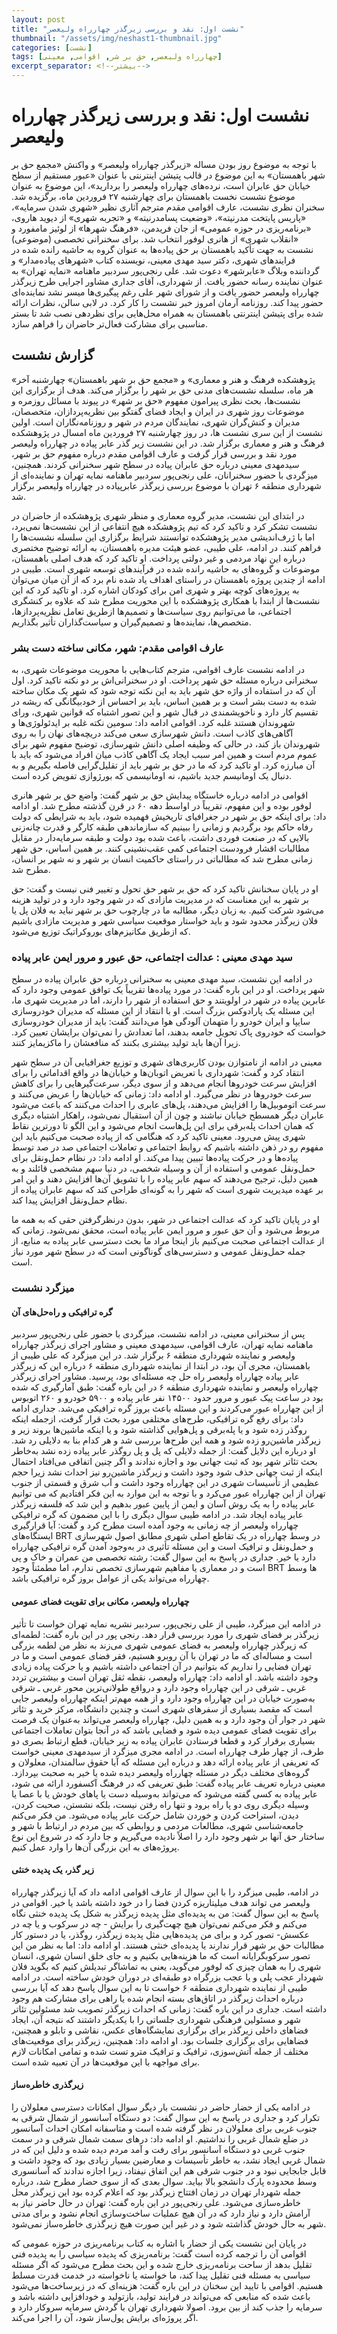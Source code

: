 ```yaml
---
layout: post
title: "نشست اول: نقد و بررسی زیرگذر چهارراه ولیعصر"
thumbnail: "/assets/img/neshast1-thumbnail.jpg"
categories: [نشست]
tags: [چهارراه ولیعصر, حق بر شر, اقوامی, معینی]
excerpt_separator: <!--بیشتر-->
---
```


# نشست اول: نقد و بررسی زیرگذر چهارراه ولیعصر

با توجه به موضوع روز بودن مساله «زیرگذر چهارراه ولیعصر» و واکنش «مجمع حق بر شهر باهمستان» به این موضوع در قالب پتیشن اینترنتی با عنوان «عبور مستقیم از سطح خیابان حق عابران است، نرده‌های چهارراه ولیعصر را بردارید»، این موضوع به عنوان موضوع نشست نخست باهمستان برای چهارشنبه ۲۷ فروردین ماه، برگزیده شد. سخنران نظری نشست، عارف اقوامی مقدم مترجم آثاری نظیر «شهری شدن سرمایه»، «پاریس پایتخت مدرنیته»، «وضعیت پسامدرنیته» و «تجربه شهری» از دیوید هاروی، «برنامه‌ریزی در حوزه عمومی» از جان فریدمن، «فرهنگ شهرها» از لوئیز مامفورد و «انقلاب شهری» از هانری لوفور انتخاب شد. برای سخنرانی تخصصی (موضوعی) نشست به جهت تأکید باهمستان بر حق پیاده‌ها به عنوان گروه به حاشیه رانده شده در فرایندهای شهری، دکتر سید مهدی معینی، نویسنده کتاب «شهرهای پیاده‌مدار» و گرداننده وبلاگ «عابرشهر» دعوت شد. علی رنجی‌پور سردبیر ماهنامه «نمایه تهران» به عنوان نماینده رسانه حضور یافت. از شهرداری، آقای جداری مشاور اجرایی طرح زیرگذر چهارراه ولیعصر حضور یافت و از شورای شهر علی رغم پیگیری‌ها میسر نشد نماینده‌ای حضور پیدا کند. روزنامه آرمان امروز خبر نشست را کار کرد. در لابی سالن، نظرات ارائه شده برای پتیشن اینترنتی باهمستان به همراه محل‌هایی برای نظردهی نصب شد تا بستر مناسبی برای مشارکت فعال‌تر حاضران را فراهم سازد.

<!--بیشتر-->

## گزارش نشست
«پژوهشکده فرهنگ و هنر و معماری» و «مجمع حق بر شهر باهمستان» چهارشنبه آخر هر ماه، سلسله نشست‌های مدنی حق بر شهر را برگزار می‌کند. هدف از برگزاری این نشست‌ها، بحث نظری پیرامون مفهوم «حق بر شهر» در پیوند با مسائل روزمره و موضوعات روز شهری در ایران و ایجاد فضای گفتگو بین نظریه‌پردازان، متخصصان، مدیران و کنش‌گران شهری، نمایندگان مردم در شهر و روزنامه‌نگاران است. اولین نشست از این سری نشست ها، در روز چهارشنبه ۲۷ فروردین ماه امسال در پژوهشکده فرهنگ و هنر و معماری برگزار شد. در این نشست زیر گذر عابر پیاده در چهارراه ولیعصر مورد نقد و بررسی قرار گرفت و عارف اقوامی مقدم درباره مفهوم حق بر شهر، سیدمهدی معینی درباره حق عابران پیاده در سطح شهر سخنرانی کردند. همچنین، میزگردی با حضور سخنرانان، علی رنجی‌پور سردبیر ماهنامه نمایه تهران و نماینده‌ای از شهرداری منطقه ۶ تهران با موضوع بررسی زیرگذر عابرپیاده در چهارراه ولیعصر برگزار شد.

در ابتدای این نشست، مدیر گروه معماری و منظر شهری پژوهشکده از حاضران در نشست تشکر کرد و تاکید کرد که تیم پژوهشکده هیچ انتفاعی از این نشست‌ها نمی‌برد،‌ اما با ژرف‌اندیشی مدیر پژوهشکده توانستند شرایط برگزاری این سلسله نشست‌ها را فراهم کنند. در ادامه، علی طیبی، عضو هیئت مدیره باهمستان، به ارائه توضیح مختصری درباره این نهاد مردمی و غیر دولتی پرداخت. او تاکید کرد که هدف اصلی باهمستان، موضوعات و گروه‌های به حاشیه رانده شده در فرآیندهای توسعه شهری است. طیبی در ادامه از چندین پروژه باهمستان در راستای اهداف یاد شده نام برد که از آن میان می‌توان به پروژه‌های کوچه بهتر و شهری امن برای کودکان اشاره کرد. او تاکید کرد که این نشست‌ها از ابتدا با همکاری پژوهشکده با این محوریت مطرح شد که علاوه بر کنشگری اجتماعی، ما می‌توانیم روی سیاست‌ها و تصمیم‌ها ازطریق تعامل نظریه‌پردازها، متخصص‌ها، نماینده‌ها و تصمیم‌گیران و سیاست‌گذاران تأثیر بگذاریم.

### عارف اقوامی مقدم: شهر، مکانی ساخته دست بشر
در ادامه نشست عارف اقوامی، مترجم کتاب‌هایی با محوریت موضوعات شهری، به سخنرانی درباره مسئله حق شهر پرداخت. او در سخنرانی‌اش بر دو نکته تاکید کرد. اول آن که در استفاده از واژه حق شهر باید به این نکته توجه شود که شهر یک مکان ساخته شده به دست بشر است و بر همین اساس، باید بر احساس از خودبیگانگی که ریشه در تقسیم کار دارد و ناخویشمندی در قبال شهر و این تصور اشتباه که قوانین شهری، ورای شهروندان هستند غلبه کرد. اقوامی ادامه داد: سومین نکته غلبه بر ایدئولوژی‌ها و آگاهی‌های کاذب است. دانش شهرسازی سعی می‌کند دریچه‌های نهان را به روی شهروندان باز کند، در حالی که وظیفه اصلی دانش شهرسازی، توضیح مفهوم شهر برای عموم مردم است و همین امر سبب ایجاد یک آگاهی کاذب میان افراد می‌شود که باید با آن مبارزه کرد. او تاکید کرد که ما در حق بر شهر باید از تقلیل‌گرایی فاصله بگیریم و به دنبال یک اومانیسم جدید باشیم، نه اومانیسمی که بورژوازی تفویض کرده است.

اقوامی در ادامه درباره خاستگاه پیدایش حق بر شهر گفت: واضع حق بر شهر هانری لوفور بوده و این مفهوم، تقریباً در اواسط دهه ۶۰ در قرن گذشته مطرح شد. او ادامه داد: برای اینکه حق بر شهر در جغرافیای تاریخیش فهمیده شود، باید به شرایطی که دولت رفاه حاکم بود برگردیم و زمانی را ببینیم که سازماندهی طبقه کارگر و قدرت چانه‌زنی بالایی که در صنعت فوردی داشت، باعث شده بود دولت و طبقه سرمایه‌دار در مقابل مطالبات اقشار فرودست اجتماعی کمی عقب‌نشینی کنند. بر همین اساس، حق شهر زمانی مطرح شد که مطالباتی در راستای حاکمیت انسان بر شهر و نه شهر بر انسان، مطرح شد.

او در پایان سخنانش تاکید کرد که حق بر شهر حق تحول و تغییر فنی نیست و گفت: حق بر شهر به این معناست که در مدیریت مازادی که در شهر وجود دارد و در تولید هزینه می‌شود شرکت کنیم. به زبان دیگر، مطالبه ما در چارچوب حق بر شهر نباید به فلان پل یا فلان زیرگذر محدود شود و باید خواستار موقعیت سیاسی شهر و مدیریت مازادی باشیم که ازطریق مکانیزم‌های بوروکراتیک توزیع می‌شود.

### سید مهدی معینی : عدالت اجتماعی، حق عبور و مرور ایمن عابر پیاده
در ادامه این نشست، سید مهدی معینی به سخنرانی درباره حق عابران پیاده در سطح شهر پرداخت. او در این باره گفت: در مورد پیاده‌ها تقریباً یک توافق عمومی وجود دارد که عابرین پیاده در شهر در اولویتند و حق استفاده از شهر را دارند، اما در مدیریت شهری ما، این مسئله یک پارادوکس بزرگ است. او با انتقاد از این مسئله که مدیران خودروسازی سایپا و ایران خودرو را متهمان آلودگی هوا می‌دانند گفت: باید از مدیران خودروسازی خواست که خودروی پاک تحویل جامعه بدهند، اما تعدادش را نمی‌توان برایشان تعیین کرد. زیرا آن‌ها باید تولید بیشتری بکنند که منافعشان را ماکزیمایز کنند.

معینی در ادامه از نامتوازن بودن کاربری‌های شهری و توزیع جغرافیایی آن در سطح شهر انتقاد کرد و گفت: شهرداری با تعریض اتوبان‌ها و خیابان‌ها در واقع اقداماتی را برای افزایش سرعت خودروها انجام می‌دهد و از سوی دیگر، سرعت‌گیرهایی را برای کاهش سرعت خودروها در نظر می‌گیرد. او ادامه داد: زمانی که خیابان‌ها را عریض می‌کنند و سرعت اتوموبیل‌ها را افزایش می‌دهند، پل‌های عابری را احداث می‌کنند که باعث می‌شود عابران دیگر همسطح خیابان نباشند و چون از آن استقبال نمی‌شود، راهکار اشتباه دیگری که همان احداث پله‌برقی برای این پل‌هاست انجام می‌شود و این الگو تا دورترین نقاط شهری پیش ‌می‌رود. معینی تاکید کرد که هنگامی که از پیاده صحبت می‌کنیم باید این مفهوم رو در ذهن داشته باشیم که روابط اجتماعی و تعاملات اجتماعی صد در صد توسط پیاده‌ها و در حرکت پیاده‌ها تبیین پیدا می‌کند. او ادامه داد: در نظام حمل‌ونقل برای حمل‌ونقل عمومی و استفاده از آن و وسیله شخصی، در دنیا سهم مشخصی قائلند و به همین دلیل، ترجیح می‌دهند که سهم عابر پیاده را با تشویق آن‌ها افزایش دهند و این امر بر عهده میدیریت شهری است که شهر را به گونه‌ای طراحی کند که سهم عابران پیاده از نظام حمل‌ونقل افزایش پیدا کند.

او در پایان تاکید کرد که عدالت اجتماعی در شهر، بدون درنظرگرفتن حقی که به همه ما مربوط می‌شود و آن حق عبور و مرور ایمن عابر پیاده است، محقق نمی‌شود. زمانی که از عدالت اجتماعی صحبت می‌کنیم باز اینجا مراد ما بحث دسترسی عابر پباده به منابع، از جمله حمل‌ونقل عمومی و دسترسی‌های گوناگونی است که در سطح شهر مورد نیاز است.

### میزگرد نشست
#### گره ترافیکی و راه‌حل‌های آن
پس از سخنرانی معینی،‌ در ادامه نشست، میزگردی با حضور علی رنجی‌پور سردبیر ماهنامه نمایه تهران، عارف اقوامی، سیدمهدی معینی و مشاور اجرای زیرگذر چهارراه ولیعصر و نماینده شهرداری منطقه ۶ برگزار شد. در این میزگرد که علی طیبی از باهمستان،‌ مجری آن بود،‌ در ابتدا از نماینده شهرداری منطقه ۶ درباره این که زیرگذر عابر پیاده چهارراه ولیعصر راه حل چه مسئله‌ای بود،‌ پرسید. مشاور اجرای زیرگذر چهارراه ولیعصر و نماینده شهرداری منطقه ۶ در این باره گفت: طبق آمارگیری که شده بود در ساعت پیک عبور و مرور حدود ۱۴۵۰۰ نفر عابر پیاده و ۵۹۰۰ خودرو و ۲۶۰ اتوبوس از این چهارراه عبور می‌کردند و این مسئله باعث بروز گره ترافیکی می‌شد. جداری ادامه داد: برای رفع گره ترافیکی، طرح‌های مختلفی مورد بحث قرار گرفت، ازجمله اینکه روگذر زده شود و یا پله‌برقی و پل‌هوایی گذاشته شود و یا اینکه ماشین‌ها بروند زیر و زیرگذر ماشین‌رو زده شود و همه این طرح‌ها بررسی شد و هر کدام بنا به دلایلی رد شد. او درباره این دلایل گفت: از جمله دلایلی که پل و پل روگذر عابر پیاده زده نشد به‌خاطر بحث تئاتر شهر بود که ثبت جهانی بود و اجازه ندادند و اگر چنین اتفاقی می‌افتاد احتمال اینکه از ثبت جهانی حذف شود وجود داشت و زیرگذر ماشین‌رو نیز احداث نشد زیرا حجم عظیمی از تأسیسات شهری در این چهارراه وجود داشت و آب شرق و قسمتی از جنوب تهران از این چهارراه عبور می‌کرد و با توجه به این موارد به این فکر افتادیم که می توانیم عابر پیاده را به یک روش آسان و ایمن از پایین عبور بدهیم و این شد که فلسفه زیرگذر عابر پیاده ایجاد شد.
در ادامه طیبی سوال دیگری را با این مضمون که گره ترافیکی چهارراه ولیعصر از چه زمانی به وجود آمده است مطرح کرد و گفت: آیا قرارگیری ایستگاه‌های BRT در وسط چهارراه در یک تقاطع اصلی شهری مطابق اصول شهرسازی و حمل‌ونقل و ترافیک است و این مسئله تأثیری در به‌وجود آمدن گره ترافیکی چهارراه دارد یا خیر. جداری در پاسخ به این سوال گفت: رشته تخصصی من عمران و خاک و پی است و در معماری یا مفاهیم شهرسازی تخصص ندارم، اما مطمئناً وجود BRT ها وسط چهارراه می‌تواند یکی از عوامل بروز گره ترافیکی باشد.

#### چهارراه ولیعصر، مکانی برای تقویت فضای عمومی
در ادامه این میزگرد، طیبی از علی رنجی‌پور، سردبیر نشریه نمایه تهران خواست تا تأثیر زیرگذر بر فضای شهری را مورد بررسی قرار دهد. رنجی پور در این باره گفت: لطمه‌ای که زیرگذر چهارراه ولیعصر به فضای عمومی شهری می‌زند به نظر من لطمه بزرگی است و مساله‌ای که ما در تهران با آن روبرو هستیم، فقر فضای عمومی است و ما در تهران فضایی را نداریم که بتوانیم در آن اجتماعی داشته باشیم و یا حرکت پیاده زیادی وجود داشته باشد. او ادامه داد: چهارراه ولیعصر، نقطه ثقل تهران است و بیشترین تردد غربی ـ شرقی در این چهارراه وجود دارد و درواقع طولانی‌ترین محور غربی ـ شرقی به‌صورت خیابان در این چهارراه وجود دارد و از همه مهم‌تر اینکه چهارراه ولیعصر جایی است که مقصد بسیاری از سفرهای شهری است و چندین دانشگاه،‌ مرکز خرید و تئاتر شهر در جوار آن وجود دارد و به همین دلیل، چهارراه ولیعصر می‌تواند به‌عنوان یک فرصت برای تقویت فضای عمومی دیده شود و فضایی باشد که در آنجا بتوان تعاملات اجتماعی بسیاری برقرار کرد و قطعا فرستادن عابران پیاده به زیر خیابان، قطع ارتباط بصری دو طرف،‌ از چهار طرف چهارراه است.
در ادامه مجری میزگرد از سیدمهدی معینی خواست که تعریفی از عابر پیاده ارائه دهد و درباره این مسئله که آیا حقوق سالمندان، معلولان و گرو‌ه‌های مختلف دیگر در مسئله چهارراه ولیعصر دیده شده یا خیر به صحبت بپردازد. معینی درباره تعریف عابر پیاده گفت: طبق تعریفی که در فرهنگ آکسفورد ارائه می شود، عابر پیاده به کسی گفته می‌شود که می‌تواند به‌وسیله دست یا پاهای خودش یا با عصا یا وسیله دیگری روی دو پا راه برود و تنها راه رفتن نیست، بلکه نشستن، صحبت کردن، دیدن، استراحت کردن و خوردن شامل حرکت عابر پیاده می‌شود. من فکر می‌کنم جامعه‌شناسی شهری، مطالعات مردمی و روابطی که بین مردم در ارتباط با شهر و ساختار حق آنها بر شهر وجود دارد را اصلاً نادیده می‌گیریم و جا دارد که در شروع این نوع پروژه‌های به این بزرگی آن‌ها را وارد عمل کنیم.

#### زیر گذر، یک پدیده خنثی
در ادامه، طیبی میزگرد را با این سوال از عارف اقوامی ادامه داد که آیا زیرگذر چهارراه ولیعصر می تواند هدف میلیتاریزه کردن فضا را در خود داشته باشد یا خیر. اقوامی در پاسخ به این سوال گفت: من به پدیده‌ای مثل پدیده زیرگذر به شکل یک پدیده خنثی نگاه می‌کنم و فکر می‌کنم نمی‌توان هیچ چهت‌گیری را برایش - چه در سرکوب و یا چه در عکسش- تصور کرد و برای من پدیده‌هایی مثل پدیده زیرگذر، روگذر، یا در دستور کار مطالبات حق بر شهر قرار ندارند یا پدیده‌ای خنثی هستند. او ادامه داد: اما به نظر من این تصور سرکوبگرایانه است که ما هزینه‌هایی بکنیم و به جای خلق انسان شهری، انسان شهری را به همان چیزی که لوفور می‌گوید، یعنی به تماشاگر تبدیلش کنیم که بگوید فلان شهردار عجب پلی و یا عجب بزرگراه دو طبقه‌ای در دوران خودش ساخته است.
در ادامه طیبی از نماینده شهرداری منطقه ۶ خواست تا به این سوال پاسخ دهد که آیا بررسی درباره احداث زیرگذر در اتاق‌های بسته انجام شده یا راهی برای مشارکت هم وجود داشته است. جداری در این باره گفت: زمانی که احداث زیرگذر تصویب شد مسئولین تئاتر شهر و مسئولین فرهنگی شهرداری جلساتی را با یکدیگر داشتند که نتیجه آن، ایجاد فضاهای داخلی زیرگذر برای برگزاری نمایشگاه‌های عکس، نقاشی و تابلو و همچنین،‌ فضاهایی برای برگزاری جلسات بود. او ادامه داد: همچنین، زیرگذر برای موقعیت‌های مختلف از جمله آتش‌سوزی، ترافیک و ترافیک مترو تست شده و تمامی امکانات لازم برای مواجهه با این موقعیت‌ها در آن تعبیه شده است.

#### زیرگذری خاطره‌ساز
در ادامه یکی از حضار حاضر در نشست بار دیگر سوال امکانات دسترسی معلولان را تکرار کرد و جداری در پاسخ به این سوال گفت: دو دستگاه آسانسور از شمال شرقی به جنوب غربی برای معلولان در نظر گرفته شده است و متاسفانه امکان احداث آسانسور در ضلع شمال غربی را نداشتیم. او ادامه داد: درهای سمت شمال شرقی و در سمت جنوب غربی دو دستگاه آسانسور برای رفت و آمد مردم دیده شده و دلیل این که در شمال غربی ایجاد نشد، به خاطر تأسیسات و معارضین بسیار زیادی بود که وجود داشت و قابل جابجایی نبود و در جنوب شرقی هم این اتفاق نیفتاد، ‌زیرا اجازه ندادند که آسانسوری وسط محدوده پارک دانشجو بالا بیاید. سوال بعدی که از سوی حضار مطرح شد، درباره جمله شهردار تهران در زمان افتتاح زیرگذر بود که اعلام کرده بود این زیرگذر محل خاطره‌سازی می‌شود. علی رنجی‌پور در این باره گفت: تهران در حال حاضر نیاز به آرامش دارد و نیاز دارد که در آن هیچ عملیات ساخت‌وسازی انجام نشود و برای مدتی شهر به حال خودش گذاشته شود و در غیر این صورت هیچ زیرگذری خاطره‌ساز نمی‌شود.

در پایان این نشست یکی از حضار با اشاره به کتاب برنامه‌ریزی در حوزه عمومی که اقوامی آن را ترجمه کرده است گفت: برنامه‌ریزی که پدیده سیاسی را به پدیده فنی تقلیل بدهد از ساحت برنامه‌ریزی خارج شده و این بحث مطرح می‌شود که اگر مسئله سیاسی به مسئله فنی تقلیل پیدا کند، ما خواسته یا ناخواسته در خدمت قدرت مسلط هستیم. اقوامی با تایید این سخنان در این باره گفت: هزینه‌ای که در زیرساخت‌ها می‌شود باعث شده که منابعی که می‌تواند در فرایند تولید، بازتولید و خودافزایی داشته باشد و سرمایه را جذب کند از بین برود. اصولا شهرداری تهران با گردش سرمایه سروکار دارد و اگر پروژه‌ای برایش پول‌ساز شود، آن را اجرا می‌کند.

